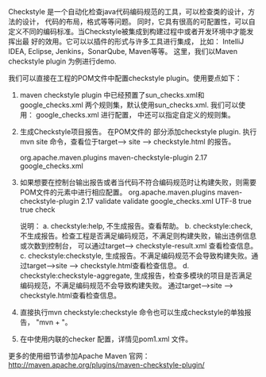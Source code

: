 Checkstyle 是一个自动化检查java代码编码规范的工具，可以检查类的设计，方法的设计， 代码的布局，格式等等问题。
同时，它具有很高的可配置性，可以自定义不同的编码标准。当Checkstyle被集成到构建过程中或者开发环境中才能发挥出最
好的效用。它可以以插件的形式与许多工具进行集成， 比如： IntelliJ IDEA, Eclipse, Jenkins，SonarQube, Maven等等。
这里，我们以Maven checkstyle plugin 为例进行demo.

我们可以直接在工程的POM文件中配置checkstyle plugin。使用要点如下：

1. maven checkstyle plugin 中已经预置了sun_checks.xml和google_checks.xml 两个规则集，默认使用sun_checks.xml.
    我们可以使用：
        <configuration>
            <configLocation>google_checks.xml</configLocation>
        </configuration>
    进行配置，<configLocation> 中还可以指定自定义的规则集。


2. 生成Checkstyle项目报告。
    在POM文件的<reporting> 部分添加checkstyle plugin.
    执行 mvn site 命令，查看位于target--> site --> checkstyle.html 的报告。

    <reporting>
        <plugins>
            <plugin>
                <groupId>org.apache.maven.plugins</groupId>
                <artifactId>maven-checkstyle-plugin</artifactId>
                <version>2.17</version>
                <configuration>
                    <configLocation>google_checks.xml</configLocation>
                </configuration>
            </plugin>
        </plugins>
    </reporting>

3. 如果想要在控制台输出报告或者当代码不符合编码规范时让构建失败，则需要POM文件的<build>元素中进行相应配置。
	<build>
		<plugins>
            <plugin>
                <groupId>org.apache.maven.plugins</groupId>
                <artifactId>maven-checkstyle-plugin</artifactId>
                <version>2.17</version>
                <executions>
                    <execution>
                        <id>validate</id>
                        <phase>validate</phase>
                        <configuration>
                            <configLocation>google_checks.xml</configLocation>
                            <encoding>UTF-8</encoding>
                            <consoleOutput>true</consoleOutput>
                            <failsOnError>true</failsOnError>
                        </configuration>
                        <goals>
                            <goal>check</goal>
                        </goals>
                    </execution>
                </executions>
            </plugin>
		</plugins>
	</build>

	<goal> 说明：
	a. checkstyle:help, 不生成报告。查看帮助。
	b. checkstyle:check, 不生成报告。检查工程是否满足编码规范，不满足则构建失败，输出违例信息或次数到控制台，
	    可以通过target--> checkstyle-result.xml 查看检查信息。
	c. checkstyle:checkstyle, 生成报告。不满足编码规范不会导致构建失败。通过target-->site --> checkstyle.html查看检查信息。
	d. checkstyle:checkstyle-aggregate, 生成报告，检查多模块的项目是否满足编码规范，不满足编码规范不会导致构建失败。
	    通过target-->site --> checkstyle.html查看检查信息。

4. 直接执行mvn checkstyle:checkstyle 命令也可以生成checkstyle的单独报告， "mvn + <goal>"。

5. 在<build>中使用内联的checker 配置，详情见pom1.xml 文件。

更多的使用细节请参加Apache Maven 官网： http://maven.apache.org/plugins/maven-checkstyle-plugin/